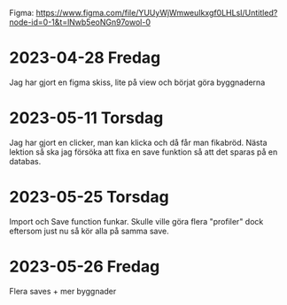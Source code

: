 Figma: https://www.figma.com/file/YUUyWjWmweuIkxgf0LHLsI/Untitled?node-id=0-1&t=lNwb5eoNGn97owol-0

# 2023-04-28 Fredag
Jag har gjort en figma skiss, lite på view och börjat göra byggnaderna

# 2023-05-11 Torsdag
Jag har gjort en clicker, man kan klicka och då får man fikabröd. Nästa lektion så ska jag försöka att fixa en save funktion så att det sparas på en databas.

# 2023-05-25 Torsdag
Import och Save function funkar. Skulle ville göra flera "profiler" dock eftersom just nu så kör alla på samma save.

# 2023-05-26 Fredag
Flera saves + mer byggnader